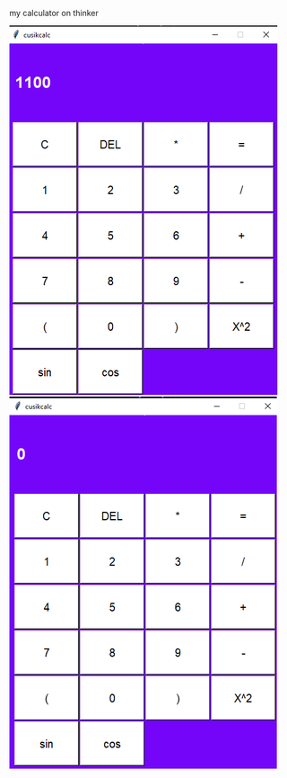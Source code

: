 my calculator on thinker


![alt text](sc1.png)                                       ![alt text](sc2.png)
